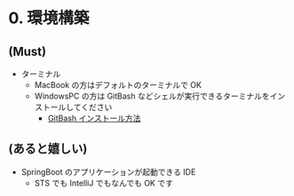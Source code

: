 # 0. 環境構築

## (Must)

- ターミナル
  - MacBook の方はデフォルトのターミナルで OK
  - WindowsPC の方は GitBash などシェルが実行できるターミナルをインストールしてください
    - [GitBash インストール方法](https://qiita.com/suke_masa/items/404f06309bb32ca6c9c5)

## (あると嬉しい)

- SpringBoot のアプリケーションが起動できる IDE
  - STS でも IntelliJ でもなんでも OK です
